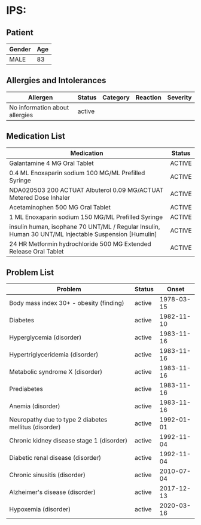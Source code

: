 # IPS:

## Patient

|Gender|Age|
|---|---|
|MALE|83|

## Allergies and Intolerances

|Allergen|Status|Category|Reaction|Severity|
|---|---|---|---|---|
|No information about allergies|active||||

## Medication List

|Medication|Status|
|---|---|
|Galantamine 4 MG Oral Tablet|ACTIVE|
|0.4 ML Enoxaparin sodium 100 MG/ML Prefilled Syringe|ACTIVE|
|NDA020503 200 ACTUAT Albuterol 0.09 MG/ACTUAT Metered Dose Inhaler|ACTIVE|
|Acetaminophen 500 MG Oral Tablet|ACTIVE|
|1 ML Enoxaparin sodium 150 MG/ML Prefilled Syringe|ACTIVE|
|insulin human, isophane 70 UNT/ML / Regular Insulin, Human 30 UNT/ML Injectable Suspension [Humulin]|ACTIVE|
|24 HR Metformin hydrochloride 500 MG Extended Release Oral Tablet|ACTIVE|

## Problem List

|Problem|Status|Onset|
|---|---|---|
|Body mass index 30+ - obesity (finding)|active|1978-03-15|
|Diabetes|active|1982-11-10|
|Hyperglycemia (disorder)|active|1983-11-16|
|Hypertriglyceridemia (disorder)|active|1983-11-16|
|Metabolic syndrome X (disorder)|active|1983-11-16|
|Prediabetes|active|1983-11-16|
|Anemia (disorder)|active|1983-11-16|
|Neuropathy due to type 2 diabetes mellitus (disorder)|active|1992-01-01|
|Chronic kidney disease stage 1 (disorder)|active|1992-11-04|
|Diabetic renal disease (disorder)|active|1992-11-04|
|Chronic sinusitis (disorder)|active|2010-07-04|
|Alzheimer's disease (disorder)|active|2017-12-13|
|Hypoxemia (disorder)|active|2020-03-16|
